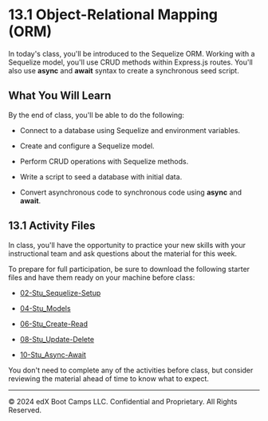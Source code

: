 # 13.1 Object-Relational Mapping (ORM)
In today's class, you'll be introduced to the Sequelize ORM. Working with a Sequelize model, you'll use CRUD methods within Express.js routes. You'll also use **async** and **await** syntax to create a synchronous seed script.

## What You Will Learn
By the end of class, you'll be able to do the following:

* Connect to a database using Sequelize and environment variables.

* Create and configure a Sequelize model.

* Perform CRUD operations with Sequelize methods.

* Write a script to seed a database with initial data.

* Convert asynchronous code to synchronous code using **async** and **await**.

## 13.1 Activity Files
In class, you'll have the opportunity to practice your new skills with your instructional team and ask questions about the material for this week.

To prepare for full participation, be sure to download the following starter files and have them ready on your machine before class:

* [02-Stu_Sequelize-Setup](https://static.fullstack-bootcamp.com/lesson-files/13-ORM/02-Stu_Sequelize-Setup.zip)

* [04-Stu_Models](https://static.fullstack-bootcamp.com/lesson-files/13-ORM/04-Stu_Models.zip)

* [06-Stu_Create-Read](https://static.fullstack-bootcamp.com/lesson-files/13-ORM/06-Stu_Create-Read.zip)

* [08-Stu_Update-Delete](https://static.fullstack-bootcamp.com/lesson-files/13-ORM/08-Stu_Update-Delete.zip)

* [10-Stu_Async-Await](https://static.fullstack-bootcamp.com/lesson-files/13-ORM/10-Stu_Async-Await.zip)

You don't need to complete any of the activities before class, but consider reviewing the material ahead of time to know what to expect.

---
© 2024 edX Boot Camps LLC. Confidential and Proprietary. All Rights Reserved.